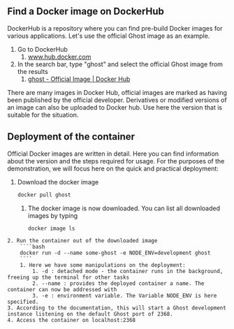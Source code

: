 ## Find a Docker image on DockerHub
DockerHub is a repository where you can find pre-build Docker images for various applications. Let's use the official Ghost image as an example.
1. Go to DockerHub
	1. www.hub.docker.com
2. In the search bar, type "ghost" and select the official Ghost image from the results
	1. [ghost - Official Image | Docker Hub](https://hub.docker.com/_/ghost)

There are many images in Docker Hub, official images are marked as having been published by the official developer. Derivatives or modified versions of an image can also be uploaded to Docker hub. Use here the version that is suitable for the situation.

## Deployment of the container
Official Docker images are written in detail. Here you can find information about the version and the steps required for usage. For the purposes of the demonstration, we will focus here on the quick and practical deployment:
1. Download the docker image
	````bash 
	docker pull ghost
	````
	 1. The docker image is now downloaded. You can list all downloaded images by typing
		````bash
		docker image ls
````
2. Run the container out of the downloaded image
	````bash 
	docker run -d --name some-ghost -e NODE_ENV=development ghost
	````
	1. Here we have some manipulations on the deployment:
		1. -d : detached mode - the container runs in the background, freeing up the terminal for other tasks
		2. --name : provides the deployed container a name. The container can now be addressed with
		3. -e : environment variable. The Variable NODE_ENV is here specified.
3. According to the documentation, this will start a Ghost development instance listening on the default Ghost port of 2368.
4. Access the container on localhost:2368

